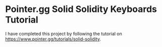 # Pointer.gg Solid Solidity Keyboards Tutorial

I have completed this project by following the tutorial on https://www.pointer.gg/tutorials/solid-solidity.
